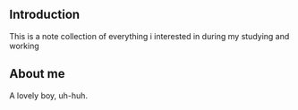 ## Introduction

This is a note collection of everything i interested in during my studying and working

## About me

A lovely boy, uh-huh.


